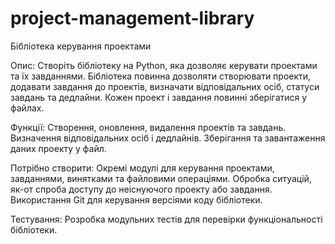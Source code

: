 # project-management-library

Бібліотека керування проектами

Опис:
	Створіть бібліотеку на Python, яка дозволяє керувати проектами та їх завданнями. 
Бібліотека повинна дозволяти створювати проекти, додавати завдання до проектів, 
визначати відповідальних осіб, статуси завдань та дедлайни. Кожен проект і завдання
повинні зберігатися у файлах.

Функції:
	Створення, оновлення, видалення проектів та завдань.
Визначення відповідальних осіб і дедлайнів.
Зберігання та завантаження даних проекту у файл.

Потрібно створити:
	Окремі модулі для керування проектами, завданнями, винятками та файловими операціями.
Обробка ситуацій, як-от спроба доступу до неіснуючого проекту або завдання.
Використання Git для керування версіями коду бібліотеки.

Тестування:
	Розробка модульних тестів для перевірки функціональності бібліотеки.
 
